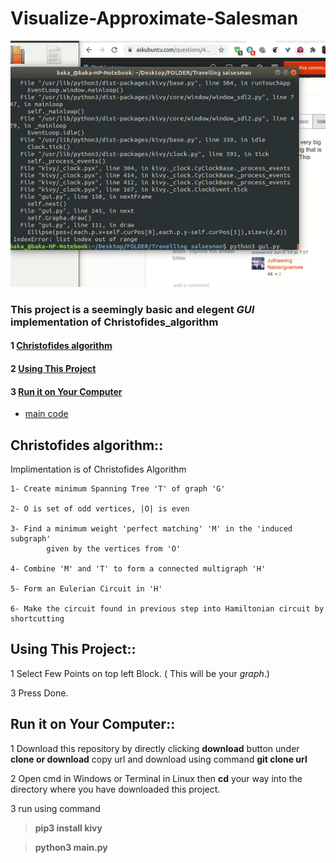 # Visualize-Approximate-Salesman


![](/Template.gif)

### This project is a seemingly basic and elegent  *GUI*  implementation of Christofides_algorithm

#### 1 [Christofides algorithm](#christofides-algorithm)
#### 2 [Using This Project](#using-this-project)
#### 3 [Run it on Your Computer](#run-it-on-your-computer)

- [main code](main.py)
## Christofides algorithm::

Implimentation is of Christofides Algorithm


	1- Create minimum Spanning Tree 'T' of graph 'G'

	2- O is set of odd vertices, |O| is even

	3- Find a minimum weight 'perfect matching' 'M' in the 'induced subgraph'
			given by the vertices from 'O'

	4- Combine 'M' and 'T' to form a connected multigraph 'H'

	5- Form an Eulerian Circuit in 'H'

	6- Make the circuit found in previous step into Hamiltonian circuit by shortcutting


## Using This Project::

1 Select Few Points on top left Block. ( This will be your *graph*.)

3 Press Done.

## Run it on Your Computer::

1 Download this repository by directly clicking **download** button under **clone or download**
  copy url and download using command **git clone url**
  
2 Open cmd in Windows or Terminal in Linux then **cd** your way into the directory where you have
  downloaded this project.
  
3 run using command

>**pip3 install kivy**

>**python3 main.py**
